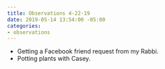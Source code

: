 ```yaml
---
title: Observations 4-22-19
date: 2019-05-14 13:54:00 -05:00
categories:
- observations
---
```


- Getting a Facebook friend request from my Rabbi.
- Potting plants with Casey.
